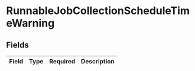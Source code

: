 # RunnableJobCollectionScheduleTimeWarning


## Fields

| Field       | Type        | Required    | Description |
| ----------- | ----------- | ----------- | ----------- |